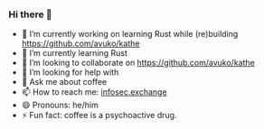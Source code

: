 ### Hi there 👋

<!--
**avuko/avuko** is a ✨ _special_ ✨ repository because its `README.md` (this file) appears on your GitHub profile.

Here are some ideas to get you started:

-->

- 🔭 I’m currently working on learning Rust while (re)building https://github.com/avuko/kathe
- 🌱 I’m currently learning Rust
- 👯 I’m looking to collaborate on https://github.com/avuko/kathe
- 🤔 I’m looking for help with 
- 💬 Ask me about coffee 
- 📫 How to reach me: <a rel="me" href="https://infosec.exchange/@avuko">infosec.exchange</a>
- 😄 Pronouns: he/him
- ⚡ Fun fact: coffee is a psychoactive drug.
